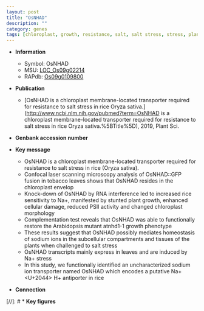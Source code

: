 ```yaml
---
layout: post
title: "OsNHAD"
description: ""
category: genes
tags: [chloroplast, growth, resistance, salt, salt stress, stress, plant growth, homeostasis, transporter]
---
```


* **Information**  
    + Symbol: OsNHAD  
    + MSU: [LOC_Os09g02214](http://rice.uga.edu/cgi-bin/ORF_infopage.cgi?orf=LOC_Os09g02214)  
    + RAPdb: [Os09g0109800](https://rapdb.dna.affrc.go.jp/locus/?name=Os09g0109800)  

* **Publication**  
    + [OsNHAD is a chloroplast membrane-located transporter required for resistance to salt stress in rice Oryza sativa.](http://www.ncbi.nlm.nih.gov/pubmed?term=OsNHAD is a chloroplast membrane-located transporter required for resistance to salt stress in rice Oryza sativa.%5BTitle%5D), 2019, Plant Sci.

* **Genbank accession number**  

* **Key message**  
    + OsNHAD is a chloroplast membrane-located transporter required for resistance to salt stress in rice (Oryza sativa).
    + Confocal laser scanning microscopy analysis of OsNHAD::GFP fusion in tobacco leaves shows that OsNHAD resides in the chloroplast envelop
    + Knock-down of OsNHAD by RNA interference led to increased rice sensitivity to Na+, manifested by stunted plant growth, enhanced cellular damage, reduced PSII activity and changed chloroplast morphology
    + Complementation test reveals that OsNHAD was able to functionally restore the Arabidopsis mutant atnhd1-1 growth phenotype
    + These results suggest that OsNHAD possibly mediates homeostasis of sodium ions in the subcellular compartments and tissues of the plants when challenged to salt stress
    + OsNHAD transcripts mainly express in leaves and are induced by Na+ stress
    + In this study, we functionally identified an uncharacterized sodium ion transporter named OsNHAD which encodes a putative Na+ <U+2044> H+ antiporter in rice

* **Connection**  

[//]: # * **Key figures**  


